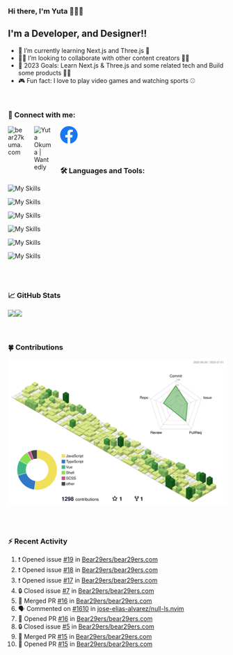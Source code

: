 ### Hi there, I'm Yuta 🤟🏻🐻

## I'm a Developer, and Designer!!

- 🌱 I’m currently learning Next.js and Three.js 🤣
- 👬🏻 I’m looking to collaborate with other content creators 👋🏻
- 🥅 2023 Goals: Learn Next.js & Three.js and some related tech and Build some products 💪🏻
- 🎮 Fun fact: I love to play video games and watching sports ⚾️

<br />

### :wave: Connect with me:

[<img align="left" alt="bear27kuma.com" width="40px" src="https://user-images.githubusercontent.com/39920490/156489586-f125813b-e344-46d6-9306-f5786684b976.jpg" style="margin-right: 20px;" />](https://bear29ers.github.io/)
[<img align="left" alt="Yuta Okuma | Wantedly" width="40px" src="https://user-images.githubusercontent.com/39920490/156489528-fdc520d6-10f1-43b6-8bf8-fadf8dcf1a90.jpg" style="margin-right: 20px;" />](https://www.wantedly.com/id/yuta_okuma_b)
[<img align="left" alt="Yuta Okuma | Facebook" width="40px" src="https://github.com/github/explore/blob/main/topics/facebook/facebook.png?raw=true" style="margin-right: 20px;" />](https://www.facebook.com/kumakuma1129/)

[//]: # '[<img align="left" alt="Yuta Okuma | Instagram" width="40px" src="https://github.com/github/explore/blob/main/topics/instagram/instagram.png?raw=true" />](https://www.instagram.com/bear_27earl/)'

<br />
<br />
<br />
<br />

### :hammer_and_wrench: Languages and Tools:

![My Skills](https://skillicons.dev/icons?i=html,css,sass,tailwind,bootstrap,js)

![My Skills](https://skillicons.dev/icons?i=ts,jquery,react,nextjs,vercel,vue)

![My Skills](https://skillicons.dev/icons?i=nodejs,express,jest,php,laravel,mysql)

![My Skills](https://skillicons.dev/icons?i=docker,git,github,githubactions,aws,linux)

![My Skills](https://skillicons.dev/icons?i=vim,neovim,lua,md,idea,vscode)

![My Skills](https://skillicons.dev/icons?i=atom,webpack,xd,ps,ai,ae)

<br />
<br />

### :chart_with_upwards_trend: GitHub Stats

<div style="display: flex;">
    <a href="https://github.com/Bear29ers">
        <img height="200px;" src="https://github-readme-stats.vercel.app/api?username=Bear29ers&show_icons=true&theme=bear">
    </a>
    <a href="https://github.com/Bear29ers">
        <img height="200px" src="https://github-readme-stats.vercel.app/api/top-langs/?username=Bear29ers&langs_count=6&layout=compact&theme=bear">
    </a>
</div>

<br />
<br />

### :four_leaf_clover: Contributions

![](./profile-3d-contrib/profile-green-animate.svg)

<br />
<br />

### :zap: Recent Activity

<!--START_SECTION:activity-->

1. ❗ Opened issue [#19](https://github.com/Bear29ers/bear29ers.com/issues/19) in [Bear29ers/bear29ers.com](https://github.com/Bear29ers/bear29ers.com)
2. ❗ Opened issue [#18](https://github.com/Bear29ers/bear29ers.com/issues/18) in [Bear29ers/bear29ers.com](https://github.com/Bear29ers/bear29ers.com)
3. ❗ Opened issue [#17](https://github.com/Bear29ers/bear29ers.com/issues/17) in [Bear29ers/bear29ers.com](https://github.com/Bear29ers/bear29ers.com)
4. 🔒 Closed issue [#7](https://github.com/Bear29ers/bear29ers.com/issues/7) in [Bear29ers/bear29ers.com](https://github.com/Bear29ers/bear29ers.com)
5. 🎉 Merged PR [#16](https://github.com/Bear29ers/bear29ers.com/pull/16) in [Bear29ers/bear29ers.com](https://github.com/Bear29ers/bear29ers.com)
6. 🗣 Commented on [#1610](https://github.com/jose-elias-alvarez/null-ls.nvim/issues/1610) in [jose-elias-alvarez/null-ls.nvim](https://github.com/jose-elias-alvarez/null-ls.nvim)
7. 💪 Opened PR [#16](https://github.com/Bear29ers/bear29ers.com/pull/16) in [Bear29ers/bear29ers.com](https://github.com/Bear29ers/bear29ers.com)
8. 🔒 Closed issue [#5](https://github.com/Bear29ers/bear29ers.com/issues/5) in [Bear29ers/bear29ers.com](https://github.com/Bear29ers/bear29ers.com)
9. 🎉 Merged PR [#15](https://github.com/Bear29ers/bear29ers.com/pull/15) in [Bear29ers/bear29ers.com](https://github.com/Bear29ers/bear29ers.com)
10. 💪 Opened PR [#15](https://github.com/Bear29ers/bear29ers.com/pull/15) in [Bear29ers/bear29ers.com](https://github.com/Bear29ers/bear29ers.com)

<!--END_SECTION:activity-->
